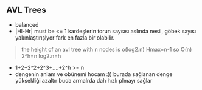 ## AVL Trees
* balanced
* |Hl-Hr| must be <= 1
kardeşlerin torun saysısı aslında nesil, göbek sayısı yakınlaştırışlyor fark en fazla bir olabilir.
> the height of an avl tree with n nodes is o(log2.n) 
> Hmax=n-1 so O(n)
2^h=n
log2.n=h
* 1+2+2^2+2^3+....+2^h >= n
* dengenin anlam ve obünemi hocam :))
burada sağlanan denge yüksekliği azaltır buda armalrda dah hızlı plmayı sağlar
 